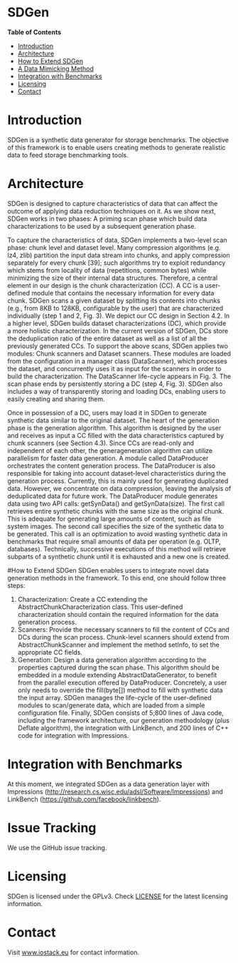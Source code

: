 SDGen
=====

**Table of Contents**

- [Introduction](#introduction)
- [Architecture](#architecture)
- [How to Extend SDGen](#extension)
- [A Data Mimicking Method](#mimicking)
- [Integration with Benchmarks](#integration)
- [Licensing](#licensing)
- [Contact](#contact)


# Introduction
SDGen is a synthetic data generator for storage benchmarks. The objective
of this framework is to enable users creating methods to generate realistic
data to feed storage benchmarking tools.

# Architecture
SDGen is designed to capture characteristics of data that can affect the outcome of applying data reduction techniques
on it. As we show next, SDGen works in two phases: A priming scan phase which build data characterizations
to be used by a subsequent generation phase.

To capture the characteristics of data, SDGen implements
a two-level scan phase: chunk level and dataset level.
Many compression algorithms (e.g. lz4, zlib) partition
the input data stream into chunks, and apply compression
separately for every chunk [39]; such algorithms
try to exploit redundancy which stems from locality of
data (repetitions, common bytes) while minimizing the
size of their internal data structures. Therefore, a central
element in our design is the chunk characterization
(CC). A CC is a user-defined module that contains
the necessary information for every data chunk. SDGen
scans a given dataset by splitting its contents into chunks
(e.g., from 8KB to 128KB, configurable by the user) that
are characterized individually (step 1 and 2, Fig. 3). We
depict our CC design in Section 4.2.
In a higher level, SDGen builds dataset characterizations
(DC), which provide a more holistic characterization.
In the current version of SDGen, DCs store the
deduplication ratio of the entire dataset as well as a list
of all the previously generated CCs.
To support the above scans, SDGen applies two
modules: Chunk scanners and Dataset scanners.
These modules are loaded from the configuration in
a manager class (DataScanner), which processes the
dataset, and concurrently uses it as input for the scanners
in order to build the characterization. The DataScanner
life-cycle appears in Fig. 3.
The scan phase ends by persistently storing a DC (step
4, Fig. 3). SDGen also includes a way of transparently
storing and loading DCs, enabling users to easily creating
and sharing them.

Once in possession of a DC, users may load it in SDGen
to generate synthetic data similar to the original dataset.
The heart of the generation phase is the generation algorithm.
This algorithm is designed by the user and receives
as input a CC filled with the data characteristics
captured by chunk scanners (see Section 4.3). Since CCs
are read-only and independent of each other, the generageneration
algorithm can utilize parallelism for faster data generation.
A module called DataProducer orchestrates
the content generation process. The DataProducer
is also responsible for taking into account dataset-level
characteristics during the generation process. Currently,
this is mainly used for generating duplicated data. However,
we concentrate on data compression, leaving the
analysis of deduplicated data for future work.
The DataProducer module generates data using two
API calls: getSynData() and getSynData(size).
The first call retrieves entire synthetic chunks with the
same size as the original chunk. This is adequate for
generating large amounts of content, such as file system
images. The second call specifies the size of the synthetic
data to be generated. This call is an optimization to avoid
wasting synthetic data in benchmarks that require small
amounts of data per operation (e.g. OLTP, databases).
Technically, successive executions of this method will retrieve
subparts of a synthetic chunk until it is exhausted
and a new one is created.

#How to Extend SDGen
SDGen enables users to integrate novel data generation
methods in the framework. To this end, one should follow
three steps:
1. Characterization: Create a CC extending the
AbstractChunkCharacterization class. This
user-defined characterization should contain the required
information for the data generation process.
2. Scanners: Provide the necessary scanners to fill
the content of CCs and DCs during the scan
process. Chunk-level scanners should extend
from AbstractChunkScanner and implement the
method setInfo, to set the appropriate CC fields.
3. Generation: Design a data generation algorithm
according to the properties captured during the
scan phase. This algorithm should be embedded
in a module extending AbstractDataGenerator,
to benefit from the parallel execution offered by
DataProducer. Concretely, a user only needs to
override the fill(byte[]) method to fill with synthetic
data the input array.
SDGen manages the life-cycle of the user-defined
modules to scan/generate data, which are loaded from
a simple configuration file. Finally, SDGen consists of
5;800 lines of Java code, including the framework architecture,
our generation methodology (plus Deflate algorithm),
the integration with LinkBench, and 200 lines
of C++ code for integration with Impressions.

# Integration with Benchmarks
At this moment, we integrated SDGen as a data generation layer with Impressions 
(http://research.cs.wisc.edu/adsl/Software/Impressions) and LinkBench (https://github.com/facebook/linkbench).


# Issue Tracking
We use the GitHub issue tracking.

# Licensing
SDGen is licensed under the GPLv3. Check [LICENSE](LICENSE) for the latest
licensing information.

# Contact
Visit www.iostack.eu for contact information.
